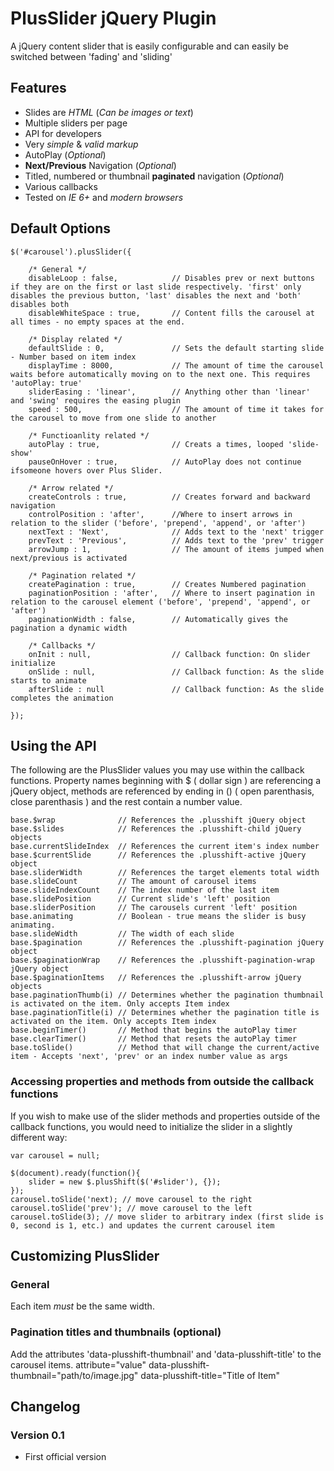 # PlusSlider jQuery Plugin

A jQuery content slider that is easily configurable and can easily be switched between 'fading' and 'sliding'

## Features
* Slides are _HTML_ (_Can be images or text_)
* Multiple sliders per page
* API for developers
* Very _simple_ &amp; _valid markup_
* AutoPlay (_Optional_)
* **Next/Previous** Navigation (_Optional_)
* Titled, numbered or thumbnail **paginated** navigation (_Optional_)
* Various callbacks
* Tested on *IE 6+* and *modern browsers*

## Default Options
    $('#carousel').plusSlider({
        
        /* General */
        disableLoop : false,            // Disables prev or next buttons if they are on the first or last slide respectively. 'first' only disables the previous button, 'last' disables the next and 'both' disables both
        disableWhiteSpace : true,       // Content fills the carousel at all times - no empty spaces at the end.
        
        /* Display related */
        defaultSlide : 0,               // Sets the default starting slide - Number based on item index
        displayTime : 8000,             // The amount of time the carousel waits before automatically moving on to the next one. This requires 'autoPlay: true'
        sliderEasing : 'linear',        // Anything other than 'linear' and 'swing' requires the easing plugin
        speed : 500,                    // The amount of time it takes for the carousel to move from one slide to another

        /* Functioanlity related */
        autoPlay : true,                // Creats a times, looped 'slide-show'
        pauseOnHover : true,            // AutoPlay does not continue ifsomeone hovers over Plus Slider.

        /* Arrow related */
        createControls : true,          // Creates forward and backward navigation
        controlPosition : 'after',      //Where to insert arrows in relation to the slider ('before', 'prepend', 'append', or 'after')
        nextText : 'Next',              // Adds text to the 'next' trigger
        prevText : 'Previous',          // Adds text to the 'prev' trigger
        arrowJump : 1,                  // The amount of items jumped when next/previous is activated

        /* Pagination related */
        createPagination : true,        // Creates Numbered pagination
        paginationPosition : 'after',   // Where to insert pagination in relation to the carousel element ('before', 'prepend', 'append', or 'after')
        paginationWidth : false,        // Automatically gives the pagination a dynamic width

        /* Callbacks */
        onInit : null,                  // Callback function: On slider initialize
        onSlide : null,                 // Callback function: As the slide starts to animate
        afterSlide : null               // Callback function: As the slide completes the animation

    });

## Using the API
The following are the PlusSlider values you may use within the callback functions. Property names beginning with $ ( dollar sign ) are referencing a jQuery object, methods are referenced by ending in () ( open parenthasis, close parenthasis ) and the rest contain a number value.

    base.$wrap              // References the .plusshift jQuery object
    base.$slides            // References the .plusshift-child jQuery objects
    base.currentSlideIndex  // References the current item's index number
    base.$currentSlide      // References the .plusshift-active jQuery object
    base.sliderWidth        // References the target elements total width
    base.slideCount         // The amount of carousel items
    base.slideIndexCount    // The index number of the last item
    base.slidePosition      // Current slide's 'left' position
    base.sliderPosition     // The carousels current 'left' position
    base.animating          // Boolean - true means the slider is busy animating.
    base.slideWidth         // The width of each slide
    base.$pagination        // References the .plusshift-pagination jQuery object
    base.$paginationWrap    // References the .plusshift-pagination-wrap jQuery object
    base.$paginationItems   // References the .plusshift-arrow jQuery objects
    base.paginationThumb(i) // Determines whether the pagination thumbnail is activated on the item. Only accepts Item index
    base.paginationTitle(i) // Determines whether the pagination title is activated on the item. Only accepts Item index
    base.beginTimer()       // Method that begins the autoPlay timer
    base.clearTimer()       // Method that resets the autoPlay timer
    base.toSlide()          // Method that will change the current/active item - Accepts 'next', 'prev' or an index number value as args

### Accessing properties and methods from outside the callback functions
If you wish to make use of the slider methods and properties outside of the callback functions, you would need to initialize the slider in a slightly different way:

    var carousel = null;
    
    $(document).ready(function(){
        slider = new $.plusShift($('#slider'), {});
    });
    carousel.toSlide('next); // move carousel to the right
    carousel.toSlide('prev'); // move carousel to the left
    carousel.toSlide(3); // move slider to arbitrary index (first slide is 0, second is 1, etc.) and updates the current carousel item


## Customizing PlusSlider

### General
Each item *must* be the same width.

### Pagination titles and thumbnails (optional)
Add the attributes 'data-plusshift-thumbnail' and 'data-plusshift-title' to the carousel items.
attribute="value"
data-plusshift-thumbnail="path/to/image.jpg"
data-plusshift-title="Title of Item"

## Changelog

### Version 0.1
* First official version